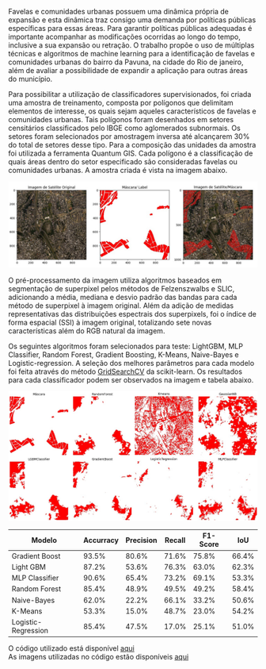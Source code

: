 Favelas e comunidades urbanas possuem uma dinâmica própria de expansão e esta dinâmica traz consigo
uma demanda por políticas públicas específicas para essas áreas. Para garantir políticas públicas adequadas 
é importante acompanhar as modificações ocorridas ao longo do tempo, 
inclusive a sua expansão ou retração. O trabalho propõe o uso de múltiplas técnicas e algoritmos de 
machine learning para a identificação de favelas e comunidades urbanas do bairro da Pavuna, na cidade
do Rio de janeiro, além de avaliar a possibilidade de expandir a aplicação para outras áreas do município.  

Para possibilitar a utilização de classificadores supervisionados, foi criada uma amostra de
treinamento, composta por polígonos que delimitam elementos de interesse, os quais sejam
aqueles característicos de favelas e comunidades urbanas. Tais polígonos foram desenhados
em setores censitários classificados pelo IBGE como aglomerados subnormais.
Os setores foram selecionados por amostragem inversa até alcançarem 30% do total
de setores desse tipo. Para a composição das unidades da amostra foi utilizada a 
ferramenta Quantum GIS. Cada polígono é a classificação de quais áreas
dentro do setor especificado são consideradas favelas ou comunidades urbanas. A amostra criada é vista na imagem abaixo.

![Imagem de satélite e máscara](https://github.com/migconforto/pavuna_ahs/blob/main/images/Image_orig.jpeg)


O pré-processamento da imagem utiliza algoritmos baseados em segmentação de superpixel pelos métodos de Felzenszwalbs e SLIC, 
adicionando a média, mediana e desvio padrão das bandas para cada método de superpixel à imagem original. Além da adição de medidas 
representativas das distribuições espectrais dos superpixels, foi o índice de forma espacial (SSI) à imagem original, totalizando 
sete novas características além do RGB natural da imagem.

Os seguintes algoritmos foram selecionados para teste: LightGBM, MLP Classifier, Random Forest, Gradient Boosting, K-Means, 
Naive-Bayes e Logistic-regression. A seleção dos melhores parâmetros para cada modelo foi feita através do método
[GridSearchCV](https://scikit-learn.org/stable/modules/generated/sklearn.model_selection.GridSearchCV.html) da scikit-learn. 
Os resultados para cada classificador podem ser observados na imagem e tabela abaixo.

![Predição dos modelos finais](https://github.com/migconforto/pavuna_ahs/blob/main/images/models_pred.png)


| Modelo | Accurracy | Precision | Recall | F1-Score | IoU |
|---|---|---|---|---|---|
| Gradient Boost | 93.5% | 80.6% | 71.6% | 75.8% | 66.4% |
| Light GBM | 87.2% | 53.6% | 76.3% | 63.0% | 62.3% |
| MLP Classifier | 90.6% | 65.4% | 73.2% | 69.1% | 53.3% |
| Random Forest | 85.4% | 48.9% | 49.5% | 49.2% | 58.4% |
| Naive-Bayes | 62.0% | 22.2% | 66.1% | 33.2% | 50.6% |
| K-Means | 53.3% | 15.0% | 48.7% | 23.0% | 54.2% |
| Logistic-Regression | 85.4% | 47.5% | 17.0% | 25.1% | 51.0% |

O código utilizado está disponível [aqui](https://github.com/migconforto/pavuna_ahs/blob/main/Pavuna_Classificacao_AHS.ipynb)  
As imagens utilizadas no código estão disponíveis [aqui](https://drive.google.com/drive/folders/1O20llogxf8xGFMm2bxxibNr2YNwDA_2b?usp=sharing)
